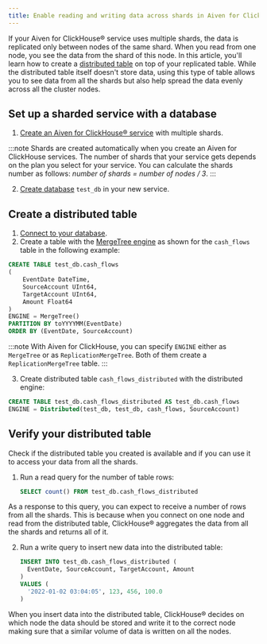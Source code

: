 ```yaml
---
title: Enable reading and writing data across shards in Aiven for ClickHouse®
---
```


If your Aiven for ClickHouse® service uses multiple shards, the data is
replicated only between nodes of the same shard. When you read from one
node, you see the data from the shard of this node. In this article,
you\'ll learn how to create a [distributed
table](https://clickhouse.com/docs/en/engines/table-engines/special/distributed/)
on top of your replicated table. While the distributed table itself
doesn\'t store data, using this type of table allows you to see data
from all the shards but also help spread the data evenly across all the
cluster nodes.

## Set up a sharded service with a database

1.  [Create an Aiven for ClickHouse® service](/docs/platform/howto/create_new_service) with multiple shards.

:::note
Shards are created automatically when you create an Aiven for ClickHouse
services. The number of shards that your service gets depends on the
plan you select for your service. You can calculate the shards number as
follows: *number of shards = number of nodes / 3*.
:::

2.  [Create database](/docs/products/clickhouse/howto/manage-databases-tables#create-a-clickhouse-database) `test_db` in your new service.

## Create a distributed table

1.  [Connect to your database](/docs/products/clickhouse/howto/connect-with-clickhouse-cli).
2.  Create a table with the [MergeTree
    engine](https://clickhouse.com/docs/en/engines/table-engines/mergetree-family/mergetree/)
    as shown for the `cash_flows` table in the following example:

``` sql
CREATE TABLE test_db.cash_flows
( 
    EventDate DateTime,
    SourceAccount UInt64,
    TargetAccount UInt64,
    Amount Float64
)
ENGINE = MergeTree()
PARTITION BY toYYYYMM(EventDate)
ORDER BY (EventDate, SourceAccount)
```

:::note
With Aiven for ClickHouse, you can specify `ENGINE` either as
`MergeTree` or as `ReplicationMergeTree`. Both of them create a
`ReplicationMergeTree` table.
:::

3.  Create distributed table `cash_flows_distributed` with the
    distributed engine:

``` sql
CREATE TABLE test_db.cash_flows_distributed AS test_db.cash_flows
ENGINE = Distributed(test_db, test_db, cash_flows, SourceAccount)
```

## Verify your distributed table

Check if the distributed table you created is available and if you can
use it to access your data from all the shards.

1.  Run a read query for the number of table rows:

    ``` sql
    SELECT count() FROM test_db.cash_flows_distributed
    ```

As a response to this query, you can expect to receive a number of rows
from all the shards. This is because when you connect on one node and
read from the distributed table, ClickHouse® aggregates the data from
all the shards and returns all of it.

2.  Run a write query to insert new data into the distributed table:

    ``` sql
    INSERT INTO test_db.cash_flows_distributed (
      EventDate, SourceAccount, TargetAccount, Amount
    )
    VALUES (
      '2022-01-02 03:04:05', 123, 456, 100.0
    )
    ```

When you insert data into the distributed table, ClickHouse® decides on
which node the data should be stored and write it to the correct node
making sure that a similar volume of data is written on all the nodes.
